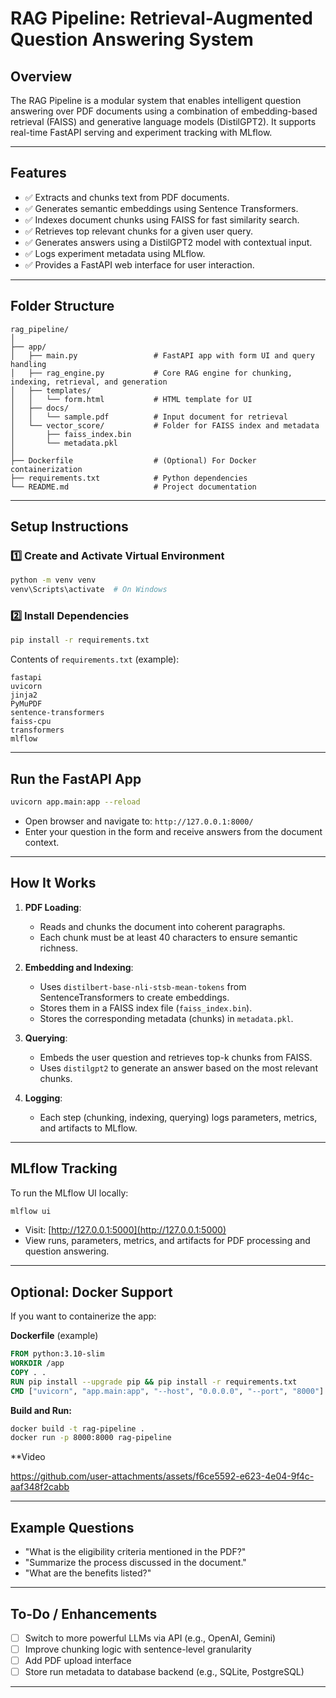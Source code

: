 
# RAG Pipeline: Retrieval-Augmented Question Answering System

## Overview

The RAG Pipeline is a modular system that enables intelligent question answering over PDF documents using a combination of embedding-based retrieval (FAISS) and generative language models (DistilGPT2). It supports real-time FastAPI serving and experiment tracking with MLflow.

---

## Features

* ✅ Extracts and chunks text from PDF documents.
* ✅ Generates semantic embeddings using Sentence Transformers.
* ✅ Indexes document chunks using FAISS for fast similarity search.
* ✅ Retrieves top relevant chunks for a given user query.
* ✅ Generates answers using a DistilGPT2 model with contextual input.
* ✅ Logs experiment metadata using MLflow.
* ✅ Provides a FastAPI web interface for user interaction.

---

## Folder Structure

```
rag_pipeline/
│
├── app/
│   ├── main.py                 # FastAPI app with form UI and query handling
│   ├── rag_engine.py           # Core RAG engine for chunking, indexing, retrieval, and generation
│   ├── templates/
│   │   └── form.html           # HTML template for UI
│   ├── docs/
│   │   └── sample.pdf          # Input document for retrieval
│   └── vector_score/           # Folder for FAISS index and metadata
│       ├── faiss_index.bin
│       └── metadata.pkl
│
├── Dockerfile                  # (Optional) For Docker containerization
├── requirements.txt            # Python dependencies
└── README.md                   # Project documentation
```

---

## Setup Instructions

### 1️⃣ Create and Activate Virtual Environment

```bash
python -m venv venv
venv\Scripts\activate  # On Windows
```

### 2️⃣ Install Dependencies

```bash
pip install -r requirements.txt
```

Contents of `requirements.txt` (example):

```text
fastapi
uvicorn
jinja2
PyMuPDF
sentence-transformers
faiss-cpu
transformers
mlflow
```

---

## Run the FastAPI App

```bash
uvicorn app.main:app --reload
```

* Open browser and navigate to: `http://127.0.0.1:8000/`
* Enter your question in the form and receive answers from the document context.

---

## How It Works

1. **PDF Loading**:

   * Reads and chunks the document into coherent paragraphs.
   * Each chunk must be at least 40 characters to ensure semantic richness.

2. **Embedding and Indexing**:

   * Uses `distilbert-base-nli-stsb-mean-tokens` from SentenceTransformers to create embeddings.
   * Stores them in a FAISS index file (`faiss_index.bin`).
   * Stores the corresponding metadata (chunks) in `metadata.pkl`.

3. **Querying**:

   * Embeds the user question and retrieves top-k chunks from FAISS.
   * Uses `distilgpt2` to generate an answer based on the most relevant chunks.

4. **Logging**:

   * Each step (chunking, indexing, querying) logs parameters, metrics, and artifacts to MLflow.

---

## MLflow Tracking

To run the MLflow UI locally:

```bash
mlflow ui
```

* Visit: [http://127.0.0.1:5000](http://127.0.0.1:5000)
* View runs, parameters, metrics, and artifacts for PDF processing and question answering.

---

## Optional: Docker Support

If you want to containerize the app:

**Dockerfile** (example)

```Dockerfile
FROM python:3.10-slim
WORKDIR /app
COPY . .
RUN pip install --upgrade pip && pip install -r requirements.txt
CMD ["uvicorn", "app.main:app", "--host", "0.0.0.0", "--port", "8000"]
```

**Build and Run:**

```bash
docker build -t rag-pipeline .
docker run -p 8000:8000 rag-pipeline
```
**Video

https://github.com/user-attachments/assets/f6ce5592-e623-4e04-9f4c-aaf348f2cabb



---

## Example Questions

* "What is the eligibility criteria mentioned in the PDF?"
* "Summarize the process discussed in the document."
* "What are the benefits listed?"

---

## To-Do / Enhancements

* [ ] Switch to more powerful LLMs via API (e.g., OpenAI, Gemini)
* [ ] Improve chunking logic with sentence-level granularity
* [ ] Add PDF upload interface
* [ ] Store run metadata to database backend (e.g., SQLite, PostgreSQL)

---

